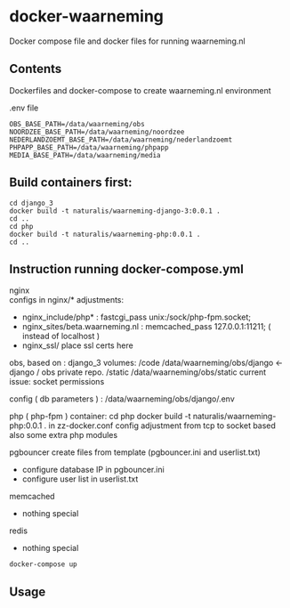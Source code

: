 docker-waarneming
====================

Docker compose file and docker files for running waarneming.nl

Contents
-------------
Dockerfiles and docker-compose to create waarneming.nl environment


.env file
```
OBS_BASE_PATH=/data/waarneming/obs
NOORDZEE_BASE_PATH=/data/waarneming/noordzee
NEDERLANDZOEMT_BASE_PATH=/data/waarneming/nederlandzoemt
PHPAPP_BASE_PATH=/data/waarneming/phpapp
MEDIA_BASE_PATH=/data/waarneming/media
```

Build containers first: 
-------------

```
cd django_3
docker build -t naturalis/waarneming-django-3:0.0.1 .
cd ..
cd php
docker build -t naturalis/waarneming-php:0.0.1 .
cd ..
```

Instruction running docker-compose.yml
-------------
nginx  
  configs in nginx/*
adjustments: 
- nginx_include/php* : fastcgi_pass            unix:/sock/php-fpm.socket;
- nginx_sites/beta.waarneming.nl : memcached_pass 127.0.0.1:11211;  ( instead of localhost ) 
- nginx_ssl/ place ssl certs here

obs, based on : django_3
volumes: 
/code   /data/waarneming/obs/django  <-  django / obs private repo. 
/static /data/waarneming/obs/static
current issue: socket permissions 

config ( db parameters ) : /data/waarneming/obs/django/.env

php  ( php-fpm )
container: 
cd php
docker build -t naturalis/waarneming-php:0.0.1 .
in zz-docker.conf config adjustment from tcp to socket based
also some extra php modules 

pgbouncer
create files from template  (pgbouncer.ini and userlist.txt)
- configure database IP in pgbouncer.ini 
- configure user list in userlist.txt

memcached
- nothing special

redis
- nothing special


````
docker-compose up
````

Usage
-------------

````


````


